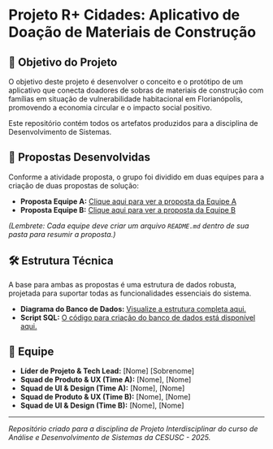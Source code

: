 # Projeto R+ Cidades: Aplicativo de Doação de Materiais de Construção

## 🎯 Objetivo do Projeto

O objetivo deste projeto é desenvolver o conceito e o protótipo de um aplicativo que conecta doadores de sobras de materiais de construção com famílias em situação de vulnerabilidade habitacional em Florianópolis, promovendo a economia circular e o impacto social positivo.

Este repositório contém todos os artefatos produzidos para a disciplina de Desenvolvimento de Sistemas.

## 🚀 Propostas Desenvolvidas

Conforme a atividade proposta, o grupo foi dividido em duas equipes para a criação de duas propostas de solução:

* **Proposta Equipe A:** [Clique aqui para ver a proposta da Equipe A](./proposal-team-A/)
* **Proposta Equipe B:** [Clique aqui para ver a proposta da Equipe B](./proposal-team-B/)

*(Lembrete: Cada equipe deve criar um arquivo `README.md` dentro de sua pasta para resumir a proposta.)*

## 🛠️ Estrutura Técnica

A base para ambas as propostas é uma estrutura de dados robusta, projetada para suportar todas as funcionalidades essenciais do sistema.

* **Diagrama do Banco de Dados:** [Visualize a estrutura completa aqui.](./docs/diagrama_entidade_relacionamento_v3.png)
* **Script SQL:** [O código para criação do banco de dados está disponível aqui.](./database/schema.sql)

## 👥 Equipe

* **Líder de Projeto & Tech Lead:** [Nome] [Sobrenome]
* **Squad de Produto & UX (Time A):** [Nome], [Nome]
* **Squad de UI & Design (Time A):** [Nome], [Nome]
* **Squad de Produto & UX (Time B):** [Nome], [Nome]
* **Squad de UI & Design (Time B):** [Nome], [Nome]

---
*Repositório criado para a disciplina de Projeto Interdisciplinar do curso de Análise e Desenvolvimento de Sistemas da CESUSC - 2025.*
